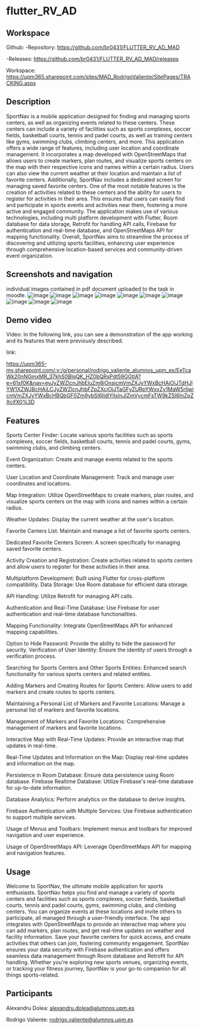 # flutter_RV_AD

## Workspace
Github:
-Repository: https://github.com/br0431/FLUTTER_RV_AD_MAD

-Releases: https://github.com/br0431/FLUTTER_RV_AD_MAD/releases

Workspace: https://upm365.sharepoint.com/sites/MAD_RodrigoValiente/SitePages/TRACKING.aspx

## Description
SportNav is a mobile application designed for finding and managing sports centers,
as well as organizing events related to these centers. These centers can include a
variety of facilities such as sports complexes, soccer fields, basketball courts, tennis
and padel courts, as well as training centers like gyms, swimming clubs, climbing
centers, and more.
This application offers a wide range of features, including user location and
coordinate management. It incorporates a map developed with OpenStreetMaps that
allows users to create markers, plan routes, and visualize sports centers on the map
with their respective icons and names within a certain radius. Users can also view
the current weather at their location and maintain a list of favorite centers.
Additionally, SportNav includes a dedicated screen for managing saved favorite
centers. One of the most notable features is the creation of activities related to these
centers and the ability for users to register for activities in their area. This ensures
that users can easily find and participate in sports events and activities near them,
fostering a more active and engaged community.
The application makes use of various technologies, including multi platform
development with Flutter, Room database for data storage, Retrofit for handling API
calls, Firebase for authentication and real-time database, and OpenStreetMaps API
for mapping functionality.
Overall, SportNav aims to streamline the process of discovering and utilizing sports
facilities, enhancing user experience through comprehensive location-based services
and community-driven event organization.

## Screenshots and navigation

individual images contained in pdf document uploaded to the task in moodle.
![image](https://github.com/br0431/FLUTTER_RV_AD_MAD/assets/158819227/3044d918-90e0-4c4b-b6b2-3d040b18112c)
![image](https://github.com/br0431/FLUTTER_RV_AD_MAD/assets/158819227/b926be1c-16f9-464f-8b76-049b2c7fadbc)
![image](https://github.com/br0431/FLUTTER_RV_AD_MAD/assets/158819227/ac677a83-1cbe-454f-b1f8-796f3cc1d9b3)
![image](https://github.com/br0431/FLUTTER_RV_AD_MAD/assets/158819227/b544f5ae-6ec7-42cb-83e9-0c766fd447e0)
![image](https://github.com/br0431/FLUTTER_RV_AD_MAD/assets/158819227/301ff171-4a58-4b3f-8641-666a1badadd6)
![image](https://github.com/br0431/FLUTTER_RV_AD_MAD/assets/158819227/1d80b5e1-f371-4c78-b55a-5a4b579497a1)
![image](https://github.com/br0431/FLUTTER_RV_AD_MAD/assets/158819227/490353f2-5ce1-448d-a918-c025b1cae7b8)
![image](https://github.com/br0431/FLUTTER_RV_AD_MAD/assets/158819227/c472d18c-2bbb-4130-9011-2c5b75cf76e9)
![image](https://github.com/br0431/FLUTTER_RV_AD_MAD/assets/158819227/55e4c773-ff30-4bd5-8252-51185362c9db)
![image](https://github.com/br0431/FLUTTER_RV_AD_MAD/assets/158819227/7366472e-780f-4ca3-8724-6e154581a635)





## Demo video
Video:
In the following link, you can see a demonstration of the app working and its
features that were previously described.

link:

https://upm365-my.sharepoint.com/:v:/g/personal/rodrigo_valiente_alumnos_upm_es/EeTcaWk20nNGmxMR_37khS0BlqQK_HZ0bQRsPdt59GGtlA?e=61sf0K&nav=eyJyZWZlcnJhbEluZm8iOnsicmVmZXJyYWxBcHAiOiJTdHJlYW1XZWJBcHAiLCJyZWZlcnJhbFZpZXciOiJTaGFyZURpYWxvZy1MaW5rIiwicmVmZXJyYWxBcHBQbGF0Zm9ybSI6IldlYiIsInJlZmVycmFsTW9kZSI6InZpZXcifX0%3D

## Features

Sports Center Finder: Locate various sports facilities such as sports complexes,
soccer fields, basketball courts, tennis and padel courts, gyms, swimming clubs, and
climbing centers.

Event Organization: Create and manage events related to the sports centers.

User Location and Coordinate Management: Track and manage user coordinates
and locations.

Map Integration: Utilize OpenStreetMaps to create markers, plan routes, and
visualize sports centers on the map with icons and names within a certain radius.

Weather Updates: Display the current weather at the user's location.

Favorite Centers List: Maintain and manage a list of favorite sports centers.

Dedicated Favorite Centers Screen: A screen specifically for managing saved
favorite centers.

Activity Creation and Registration: Create activities related to sports centers and
allow users to register for these activities in their area.

Multiplatform Development: Built using Flutter for cross-platform compatibility.
Data Storage: Use Room database for efficient data storage.

API Handling: Utilize Retrofit for managing API calls.

Authentication and Real-Time Database: Use Firebase for user authentication and
real-time database functionalities.

Mapping Functionality: Integrate OpenStreetMaps API for enhanced mapping
capabilities.

Option to Hide Password: Provide the ability to hide the password for security.
Verification of User Identity: Ensure the identity of users through a verification
process.

Searching for Sports Centers and Other Sports Entities: Enhanced search
functionality for various sports centers and related entities.

Adding Markers and Creating Routes for Sports Centers: Allow users to add
markers and create routes to sports centers.

Maintaining a Personal List of Markers and Favorite Locations: Manage a
personal list of markers and favorite locations.

Management of Markers and Favorite Locations: Comprehensive management of
markers and favorite locations.

Interactive Map with Real-Time Updates: Provide an interactive map that updates
in real-time.

Real-Time Updates and Information on the Map: Display real-time updates and
information on the map.

Persistence in Room Database: Ensure data persistence using Room database.
Firebase Realtime Database: Utilize Firebase's real-time database for up-to-date
information.

Database Analytics: Perform analytics on the database to derive insights.

Firebase Authentication with Multiple Services: Use Firebase authentication to
support multiple services.

Usage of Menus and Toolbars: Implement menus and toolbars for improved
navigation and user experience.

Usage of OpenStreetMaps API: Leverage OpenStreetMaps API for mapping and
navigation features.

## Usage

Welcome to SportNav, the ultimate mobile application for sports enthusiasts.
SportNav helps you find and manage a variety of sports centers and facilities such
as sports complexes, soccer fields, basketball courts, tennis and padel courts, gyms,
swimming clubs, and climbing centers. You can organize events at these locations
and invite others to participate, all managed through a user-friendly interface. The
app integrates with OpenStreetMaps to provide an interactive map where you can
add markers, plan routes, and get real-time updates on weather and facility
information. Save your favorite centers for quick access, and create activities that
others can join, fostering community engagement. SportNav ensures your data
security with Firebase authentication and offers seamless data management through
Room database and Retrofit for API handling. Whether you’re exploring new sports
venues, organizing events, or tracking your fitness journey, SportNav is your go-to
companion for all things sports-related.


## Participants

Alexandru Dolea: alexandru.dolea@alumnos.upm.es 

Rodrigo Valiente: rodrigo.valiente@alumnos.upm.es 

